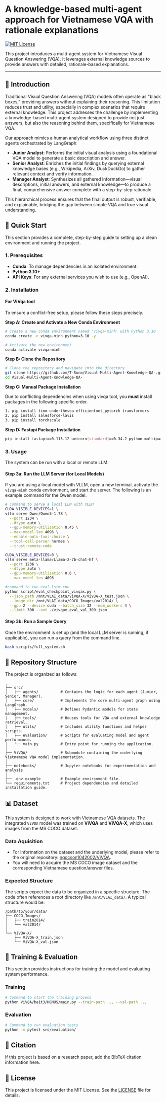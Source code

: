 # A knowledge-based multi-agent approach for Vietnamese VQA with rationale explanations

<!-- Badges: Add badges here, e.g., License, Python version, etc. -->
[![MIT License](https://img.shields.io/badge/License-MIT-green.svg)](https://choosealicense.com/licenses/mit/)

This project introduces a multi-agent system for Vietnamese Visual Question Answering (VQA). It leverages external knowledge sources to provide answers with detailed, rationale-based explanations.

---

## 📖 Introduction

Traditional Visual Question Answering (VQA) models often operate as "black boxes," providing answers without explaining their reasoning. This limitation reduces trust and utility, especially in complex scenarios that require external knowledge. This project addresses the challenge by implementing a knowledge-based multi-agent system designed to provide not just answers, but also the reasoning behind them, specifically for Vietnamese VQA.

Our approach mimics a human analytical workflow using three distinct agents orchestrated by LangGraph:
- **Junior Analyst**: Performs the initial visual analysis using a foundational VQA model to generate a basic description and answer.
- **Senior Analyst**: Enriches the initial findings by querying external knowledge bases (e.g., Wikipedia, ArXiv, DuckDuckGo) to gather relevant context and verify information.
- **Manager Analyst**: Synthesizes all gathered information—visual descriptions, initial answers, and external knowledge—to produce a final, comprehensive answer complete with a step-by-step rationale.

This hierarchical process ensures that the final output is robust, verifiable, and explainable, bridging the gap between simple VQA and true visual understanding.

## 🚀 Quick Start

This section provides a complete, step-by-step guide to setting up a clean environment and running the project.

### 1. Prerequisites
- **Conda**: To manage dependencies in an isolated environment.
- **Python 3.10+**
- **API Keys**: For any external services you wish to use (e.g., OpenAI).

### 2. Installation

#### For ViVqa tool
To ensure a conflict-free setup, please follow these steps precisely.

**Step A: Create and Activate a New Conda Environment**
```bash
# Create a new conda environment named 'vivqa-minh' with Python 3.10
conda create -n vivqa-minh python=3.10 -y

# Activate the new environment
conda activate vivqa-minh
```

**Step B: Clone the Repository**
```bash
# Clone the repository and navigate into the directory
git clone https://github.com/T-Sunm/Visual-Multi-Agent-Knowledge-QA-.git
cd Visual-Multi-Agent-Knowledge-QA-
```

**Step C: Manual Package Installation**

Due to conflicting dependencies when using vivqa tool, you **must** install packages in the following specific order.
```bash
1. pip install timm underthesea efficientnet_pytorch transformers
2. pip install salesforce-lavis
3. pip install torchscale
```
**Step D: Fastapi Package Installation**
```bash
pip install fastapi==0.115.12 uvicorn[standard]==0.34.2 python-multipart
```
### 3. Usage

The system can be run with a local or remote LLM.

#### Step 3a: Run the LLM Server (for Local Models)
If you are using a local model with VLLM, open a new terminal, activate the `vivqa-minh` conda environment, and start the server. The following is an example command for the Qwen model.

```bash
# Command to serve a local LLM with VLLM
CUDA_VISIBLE_DEVICES=1 \
vllm serve Qwen/Qwen3-1.7B \
  --port 1234 \
  --dtype auto \
  --gpu-memory-utilization 0.45 \
  --max-model-len 4096 \
  --enable-auto-tool-choice \
  --tool-call-parser hermes \
  --trust-remote-code
```

```bash
CUDA_VISIBLE_DEVICES=0 \
vllm serve meta-llama/Llama-2-7b-chat-hf \
  --port 1236 \
  --dtype auto \
  --gpu-memory-utilization 0.6 \
  --max-model-len 4096 

```
```bash
#command to run eval-lstm-cnn
python script/eval_checkpoint_vivqax.py \
  --json_path /mnt/VLAI_data/ViVQA-X/ViVQA-X_test.json \
  --image_dir /mnt/VLAI_data/COCO_Images/val2014/ \
  --gpu 2 --device cuda --batch_size 32 --num_workers 4 \
  --limit 300 --out ./vivqax_eval_val_300.json
```

#### Step 3b: Run a Sample Query
Once the environment is set up (and the local LLM server is running, if applicable), you can run a query from the command line.

```bash
bash scripts/full_system.sh
```

## 📁 Repository Structure

The project is organized as follows:

```
.
├── src/
│   ├── agents/          # Contains the logic for each agent (Junior, Senior, Manager).
│   ├── core/            # Implements the core multi-agent graph using LangGraph.
│   ├── models/          # Defines Pydantic models for state management.
│   ├── tools/           # Houses tools for VQA and external knowledge retrieval.
│   ├── utils/           # Includes utility functions and helper scripts.
│   ├── evaluation/      # Scripts for evaluating model and agent performance.
│   └── main.py          # Entry point for running the application.
│
├── ViVQA/               # Submodule containing the underlying Vietnamese VQA model implementation.
│
├── notebooks/           # Jupyter notebooks for experimentation and analysis.
│
├── .env.example         # Example environment file.
└── requirements.txt     # Project dependencies and detailed installation guide.
```

## 📊 Dataset

This system is designed to work with Vietnamese VQA datasets. The integrated `ViVQA` model was trained on **ViVQA** and **ViVQA-X**, which uses images from the MS COCO dataset.

### Data Aquisition
- For information on the dataset and the underlying model, please refer to the original repository: [ngocson1042002/ViVQA](https://github.com/ngocson1042002/ViVQA).
- You will need to acquire the MS COCO image dataset and the corresponding Vietnamese question/answer files.

### Expected Structure
The scripts expect the data to be organized in a specific structure. The code often references a root directory like `/mnt/VLAI_data/`. A typical structure would be:
```
/path/to/your/data/
├── COCO_Images/
│   ├── train2014/
│   └── val2014/
│
└── ViVQA-X/
    ├── ViVQA-X_train.json
    └── ViVQA-X_val.json
```

## 🔧 Training & Evaluation

This section provides instructions for training the model and evaluating system performance.

### Training
```bash
# Command to start the training process
python ViVQA/beit3/HCMUS/main.py --train-path ... --val-path ...
```

### Evaluation
```bash
# Command to run evaluation tests
python -m pytest src/evaluation/
```

## 📜 Citation

If this project is based on a research paper, add the BibTeX citation information here.

## 📝 License

This project is licensed under the MIT License. See the [LICENSE](LICENSE) file for details. 
